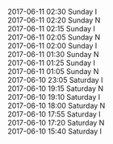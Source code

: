 2017-06-11 02:30 Sunday  I  
2017-06-11 02:20 Sunday  N  
2017-06-11 02:15 Sunday  I  
2017-06-11 02:05 Sunday  N  
2017-06-11 02:00 Sunday  I  
2017-06-11 01:30 Sunday  N  
2017-06-11 01:25 Sunday  I  
2017-06-11 01:05 Sunday  N  
2017-06-10 23:05 Saturday  I  
2017-06-10 19:15 Saturday  N  
2017-06-10 19:10 Saturday  I  
2017-06-10 18:00 Saturday  N  
2017-06-10 17:55 Saturday  I  
2017-06-10 17:20 Saturday  N  
2017-06-10 15:40 Saturday  I  

